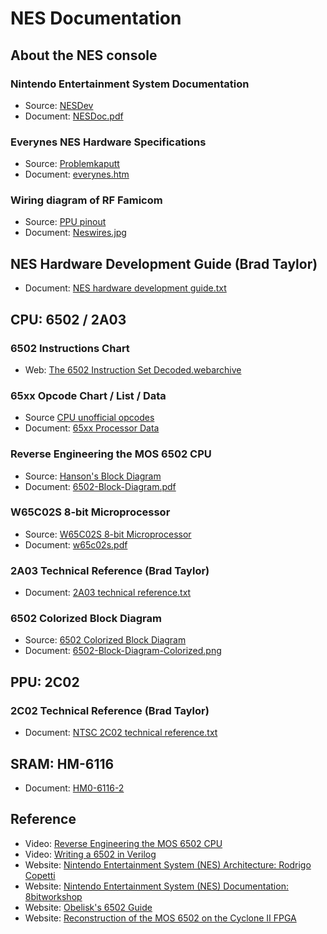 # NES Documentation

## About the NES console

### Nintendo Entertainment System Documentation
- Source: [NESDev](https://www.nesdev.org/)
- Document: [NESDoc.pdf](https://www.nesdev.org/NESDoc.pdf)

### Everynes NES Hardware Specifications
- Source: [Problemkaputt](https://problemkaputt.de/nes.htm)
- Document: [everynes.htm](https://problemkaputt.de/everynes.htm)

### Wiring diagram of RF Famicom
- Source: [PPU pinout](https://www.nesdev.org/wiki/PPU_pinout)
- Document: [Neswires.jpg](https://www.nesdev.org/wiki/File:Neswires.jpg)

## NES Hardware Development Guide (Brad Taylor)
- Document: [NES hardware development guide.txt](https://www.nesdev.org/NES%20hardware%20development%20guide.txt)



## CPU: 6502 / 2A03

### 6502 Instructions Chart
- Web: [The 6502 Instruction Set Decoded.webarchive](https://llx.com/Neil/a2/opcodes.html)

### 65xx Opcode Chart / List / Data
- Source [CPU unofficial opcodes](https://www.nesdev.org/wiki/CPU_unofficial_opcodes)
- Document: [65xx Processor Data](https://www.romhacking.net/documents/318/)

### Reverse Engineering the MOS 6502 CPU
- Source: [Hanson's Block Diagram](https://www.nesdev.org/wiki/Visual6502wiki/Hanson%27s_Block_Diagram)
- Document: [6502-Block-Diagram.pdf](https://www.witwright.com/DonPub/6502-Block-Diagram.pdf)

### W65C02S 8-bit Microprocessor
- Source: [W65C02S 8-bit Microprocessor](https://www.westerndesigncenter.com/wdc/w65c02s-chip.php)
- Document: [w65c02s.pdf](https://www.westerndesigncenter.com/wdc/documentation/w65c02s.pdf)

### 2A03 Technical Reference (Brad Taylor)
- Document: [2A03 technical reference.txt](https://www.nesdev.org/2A03%20technical%20reference.txt)

### 6502 Colorized Block Diagram
- Source: [6502 Colorized Block Diagram](http://forum.6502.org/viewtopic.php?t=1744)
- Document: [6502-Block-Diagram-Colorized.png](http://i.imgur.com/BkZ9o.png)


## PPU: 2C02

### 2C02 Technical Reference (Brad Taylor)
- Document: [NTSC 2C02 technical reference.txt](https://www.nesdev.org/2C02%20technical%20reference.txt)

## SRAM: HM-6116
- Document: [HM0-6116-2](https://www.alldatasheet.fr/datasheet-pdf/pdf/98517/ETC/HM-6116.html)

## Reference
- Video: [Reverse Engineering the MOS 6502 CPU](https://youtu.be/fWqBmmPQP40)
- Video: [Writing a 6502 in Verilog](https://youtube.com/playlist?list=PLGTIvEdBrUVnng1HLEQUlTR-3jaAZR2hH&si=uNh22q17pI4NQR0W)
- Website: [Nintendo Entertainment System (NES) Architecture: Rodrigo Copetti](https://www.copetti.org/writings/consoles/nes/)
- Website: [Nintendo Entertainment System (NES) Documentation: 8bitworkshop](https://8bitworkshop.com/docs/platforms/nes/)
- Website: [Obelisk's 6502 Guide](https://www.nesdev.org/obelisk-6502-guide/)
- Website: [Reconstruction of the MOS 6502 on the Cyclone II FPGA](https://www.cs.columbia.edu/~sedwards/classes/2013/4840/reports/6502.pdf)
